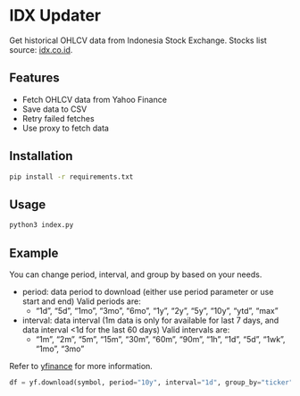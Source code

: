 # IDX Updater

Get historical OHLCV data from Indonesia Stock Exchange.
Stocks list source: [idx.co.id](https://www.idx.co.id/id/data-pasar/data-saham/daftar-saham).

## Features

- Fetch OHLCV data from Yahoo Finance
- Save data to CSV
- Retry failed fetches
- Use proxy to fetch data

## Installation

```bash
pip install -r requirements.txt
```

## Usage

```bash
python3 index.py
```

## Example

You can change period, interval, and group by based on your needs.

- period: data period to download (either use period parameter or use start and end) Valid periods are:
  - “1d”, “5d”, “1mo”, “3mo”, “6mo”, “1y”, “2y”, “5y”, “10y”, “ytd”, “max”
- interval: data interval (1m data is only for available for last 7 days, and data interval <1d for the last 60 days) Valid intervals are:
  - “1m”, “2m”, “5m”, “15m”, “30m”, “60m”, “90m”, “1h”, “1d”, “5d”, “1wk”, “1mo”, “3mo”

Refer to [yfinance](https://pypi.org/project/yfinance/) for more information.

```python
df = yf.download(symbol, period="10y", interval="1d", group_by="ticker", proxy=proxy)
```
